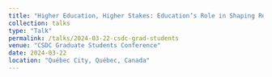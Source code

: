 ```yaml
---
title: "Higher Education, Higher Stakes: Education’s Role in Shaping Redistribution Preferences and Vote Choice in Canada"
collection: talks
type: "Talk"
permalink: /talks/2024-03-22-csdc-grad-students
venue: "CSDC Graduate Students Conference"
date: 2024-03-22
location: "Québec City, Québec, Canada"
---
```


